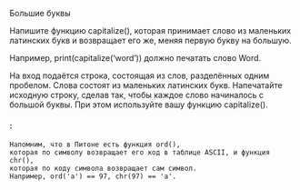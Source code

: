 Большие буквы

Напишите функцию capitalize(), которая принимает слово из маленьких латинских букв и возвращает его же, меняя первую букву на большую.

Например, print(capitalize(‘word’)) должно печатать слово Word.

На вход подаётся строка, состоящая из слов, разделённых одним пробелом. Слова состоят из маленьких латинских букв. Напечатайте исходную строку, сделав так, чтобы каждое слово начиналось с большой буквы. При этом используйте вашу функцию capitalize().



#### :
```
Напомним, что в Питоне есть функция ord(), 
которая по символу возвращает его код в таблице ASCII, и функция chr(),
которая по коду символа возвращает сам символ. 
Например, ord('a') == 97, chr(97) == 'a'.

```